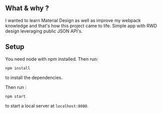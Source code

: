 ## What & why ?
I wanted to learn Material Design as well as improve my webpack knowledge and that's how this project came to life. Simple app
with RWD design leveraging public JSON API's.

## Setup 
You need node with npm installed. Then run:

`npm install`

to install the dependencies.

Then run :

`npm start`

to start a local server at `localhost:8080`.
